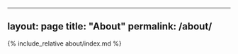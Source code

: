 ----------
layout: page
title: "About"
permalink: /about/
----------

{% include_relative about/index.md %}
